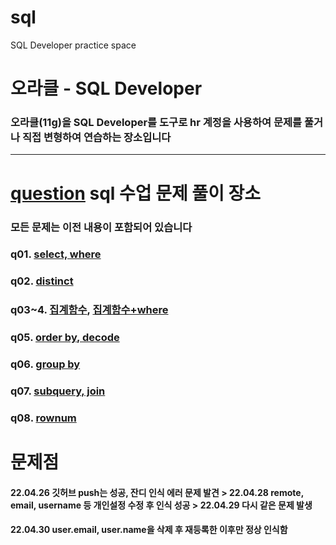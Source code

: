 # sql
SQL Developer practice space

# 오라클 - SQL Developer

### 오라클(11g)을 SQL Developer를 도구로 hr 계정을 사용하여 문제를 풀거나 직접 변형하여 연습하는 장소입니다 

---

# [question](https://github.com/chickenpop/sql/tree/main/question) sql 수업 문제 풀이 장소

### 모든 문제는 이전 내용이 포함되어 있습니다

### q01. [select, where](https://github.com/chickenpop/sql/blob/main/question/q01_select_where.sql)

### q02. [distinct](https://github.com/chickenpop/sql/blob/main/question/q02_select_distinct.sql)

### q03~4. [집계함수](https://github.com/chickenpop/sql/blob/main/question/q03_aggregatioin_function.sql), [집계함수+where](https://github.com/chickenpop/sql/blob/main/question/q04_where_aggregatioin.sql)

### q05. [order by, decode](https://github.com/chickenpop/sql/blob/main/question/q05_orderby_decode.sql)

### q06. [group by](https://github.com/chickenpop/sql/blob/main/question/q06_groupby.sql)

### q07. [subquery, join](https://github.com/chickenpop/sql/blob/main/question/q06_groupby.sql)

### q08. [rownum](https://github.com/chickenpop/sql/blob/main/question/q06_groupby.sql)

# 문제점

#### 22.04.26 깃허브 push는 성공, 잔디 인식 에러 문제 발견 > 22.04.28 remote, email, username 등 개인설정 수정 후 인식 성공 > 22.04.29 다시 같은 문제 발생

#### 22.04.30 user.email, user.name을 삭제 후 재등록한 이후만 정상 인식함
